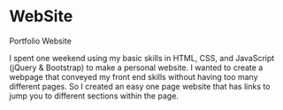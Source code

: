 # WebSite
Portfolio Website

I spent one weekend using my basic skills in HTML, CSS, and JavaScript (jQuery & Bootstrap) to make a personal website. 
I wanted to create a webpage that conveyed my front end skills without having too many different pages.
So I created an easy one page website that has links to jump you to different sections within the page.
